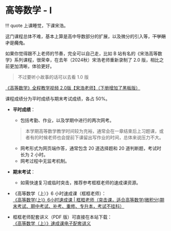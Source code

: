 # 高等数学 - Ⅰ

!!! quote
    上课睡觉，下课宋浩。

这门课程总体不难，基本上算是高中导数部分的扩展，以及微分的引入等，~~下学期才是魔鬼~~。

如果你觉得跟不上老师的节奏，完全可以自己走，比如 B 站有名的《宋浩高等数学》系列课程，很荣幸，在去年（2024秋）宋浩老师重新录制了 2.0 版，相比之前更加清晰，体验更好。

> 不过要听小故事的话可以去看 1.0 版

[《高等数学》全程教学视频 2.0版【宋浩老师】（下册增加了黑板版）](https://www.bilibili.com/video/BV1CAxaeHEeH)

<!-- ## 成绩构成 -->

课程成绩分为平时成绩与期末考试成绩，各占 50%。

- **平时成绩**：
  - 包括考勤、作业，以及学期中进行的两次网考。
  > 本学期高等数学教学时间较为充裕，通常会在一章结束后上习题课，或者有的时候老师也会提前下课留出写作业的时间，总体来说压力不大。
  - 网考形式为网页端作答，通常包含 20 道选择题和 20 道判断题，考试时长为 2 小时。
  - 网考过程中无监考机制。

- **期末考试**：
  - 如需快速复习或临时突击，推荐参考框框老师的速成课资源。

- 《高等数学（上）》6 小时速成课（框框老师）：  
  [《高等数学(上)》6小时速成课 | 框框老师（突击课，适合高等数学(微积分)期末考试、期中考试、补考、重修、专升本，考试不挂科）](https://www.bilibili.com/video/BV1mN411r7VM)

- 框框老师配套讲义（PDF 版）可直接在本站下载：  
  [《高等数学（上）》速成课电子配套讲义](assets/《高等数学（上）》速成课电子配套讲义.pdf)
